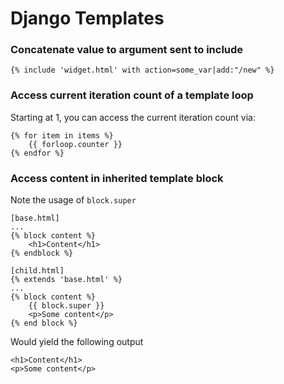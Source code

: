 # Django Templates

### Concatenate value to argument sent to include

    {% include 'widget.html' with action=some_var|add:"/new" %}

### Access current iteration count of a template loop

Starting at 1, you can access the current iteration count via:

    {% for item in items %}
        {{ forloop.counter }}
    {% endfor %}

### Access content in inherited template block

Note the usage of `block.super`

    [base.html]
    ...
    {% block content %}
        <h1>Content</h1>
    {% endblock %}
    
    [child.html]
    {% extends 'base.html' %}
    ...
    {% block content %}
        {{ block.super }}
        <p>Some content</p>
    {% end block %}
    
Would yield the following output

    <h1>Content</h1>
    <p>Some content</p>
    